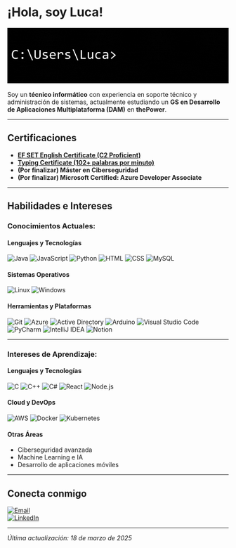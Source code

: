 # ¡Hola, soy Luca!

![Banne](https://github.com/luucabg/luucabg/raw/main/bannerluca.gif)

Soy un **técnico informático** con experiencia en soporte técnico y administración de sistemas, actualmente estudiando un **GS en Desarrollo de Aplicaciones Multiplataforma (DAM)** en **thePower**.

---

## Certificaciones

- **[EF SET English Certificate (C2 Proficient)](https://cert.efset.org/en/ktB6AA)**
- **[Typing Certificate (102+ palabras por minuto)](https://www.ratatype.com/u7765953/certificate/en_new/)**
- **(Por finalizar) Máster en Ciberseguridad**
- **(Por finalizar) Microsoft Certified: Azure Developer Associate**

---

## Habilidades e Intereses

### Conocimientos Actuales:

#### Lenguajes y Tecnologías
![Java](https://img.shields.io/badge/-Java-007396?style=for-the-badge&logo=java&logoColor=white)  ![JavaScript](https://img.shields.io/badge/-JavaScript-F7DF1E?style=for-the-badge&logo=javascript&logoColor=black)  ![Python](https://img.shields.io/badge/-Python-3776AB?style=for-the-badge&logo=python&logoColor=white)  ![HTML](https://img.shields.io/badge/-HTML-E34F26?style=for-the-badge&logo=html5&logoColor=white)  ![CSS](https://img.shields.io/badge/-CSS-1572B6?style=for-the-badge&logo=css3&logoColor=white)  ![MySQL](https://img.shields.io/badge/-MySQL-4479A1?style=for-the-badge&logo=mysql&logoColor=white)  

#### Sistemas Operativos
![Linux](https://img.shields.io/badge/-Linux-FCC624?style=for-the-badge&logo=linux&logoColor=black)  ![Windows](https://img.shields.io/badge/-Windows-0078D6?style=for-the-badge&logo=windows&logoColor=white)  

#### Herramientas y Plataformas
![Git](https://img.shields.io/badge/-Git-F05032?style=for-the-badge&logo=git&logoColor=white) ![Azure](https://img.shields.io/badge/-Azure-0078D4?style=for-the-badge&logo=microsoft-azure&logoColor=white)  ![Active Directory](https://img.shields.io/badge/-Active%20Directory-0078D4?style=for-the-badge&logo=microsoft&logoColor=white)  ![Arduino](https://img.shields.io/badge/-Arduino-00979D?style=for-the-badge&logo=arduino&logoColor=white)  ![Visual Studio Code](https://img.shields.io/badge/-VS%20Code-007ACC?style=for-the-badge&logo=visual-studio-code&logoColor=white)  ![PyCharm](https://img.shields.io/badge/-PyCharm-000000?style=for-the-badge&logo=pycharm&logoColor=white)  ![IntelliJ IDEA](https://img.shields.io/badge/-IntelliJ%20IDEA-000000?style=for-the-badge&logo=intellij-idea&logoColor=white)  ![Notion](https://img.shields.io/badge/-Notion-000000?style=for-the-badge&logo=notion&logoColor=white)  

---

### Intereses de Aprendizaje:

#### Lenguajes y Tecnologías
![C](https://img.shields.io/badge/-C-A8B9CC?style=for-the-badge&logo=c&logoColor=white)  ![C++](https://img.shields.io/badge/-C++-00599C?style=for-the-badge&logo=cplusplus&logoColor=white)  ![C#](https://img.shields.io/badge/-C%23-239120?style=for-the-badge&logo=csharp&logoColor=white)  ![React](https://img.shields.io/badge/-React-61DAFB?style=for-the-badge&logo=react&logoColor=black)  ![Node.js](https://img.shields.io/badge/-Node.js-339933?style=for-the-badge&logo=node.js&logoColor=white)  

#### Cloud y DevOps
![AWS](https://img.shields.io/badge/-AWS-232F3E?style=for-the-badge&logo=amazon-aws&logoColor=white)  ![Docker](https://img.shields.io/badge/-Docker-2496ED?style=for-the-badge&logo=docker&logoColor=white)  ![Kubernetes](https://img.shields.io/badge/-Kubernetes-326CE5?style=for-the-badge&logo=kubernetes&logoColor=white)

#### Otras Áreas
- Ciberseguridad avanzada  
- Machine Learning e IA  
- Desarrollo de aplicaciones móviles  

---

## Conecta conmigo

[![Email](https://img.shields.io/badge/Email-contactolucab@gmail.com-red?style=for-the-badge&logo=gmail)](mailto:contactolucab@gmail.com)  
[![LinkedIn](https://img.shields.io/badge/LinkedIn-lucabenidze-blue?style=for-the-badge&logo=linkedin)](https://www.linkedin.com/in/lucabenidze)  

---

*Última actualización: 18 de marzo de 2025*
